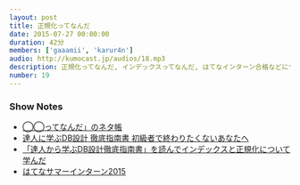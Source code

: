 ```yaml
---
layout: post
title: 正規化ってなんだ
date: 2015-07-27 00:00:00
duration: 42分
members: ['gaaamii', 'karur4n']
audio: http://kumocast.jp/audios/18.mp3
description: 正規化ってなんだ, インデックスってなんだ, はてなインターン合格などについて話しました。
number: 19
---
```


### Show Notes

- [◯◯ってなんだ」のネタ帳](https://github.com/MokumokuCloud/podcasting/wiki/%E3%80%8C%08%E2%97%AF%E2%97%AF%E3%81%A3%E3%81%A6%E3%81%AA%E3%82%93%E3%81%A0%E3%80%8D%E3%81%AE%E3%83%8D%E3%82%BF%E5%B8%B3)
- [達人に学ぶDB設計 徹底指南書 初級者で終わりたくないあなたへ](http://www.amazon.co.jp/dp/4798124702)
- [「達人から学ぶDB設計徹底指南書」を読んでインデックスと正規化について学んだ](http://shgam.hatenadiary.jp/entry/2015/07/01/234325)
- [はてなサマーインターン2015](http://hatenacorp.jp/recruit/intern2015/)
